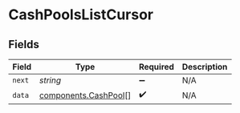 # CashPoolsListCursor


## Fields

| Field                                                        | Type                                                         | Required                                                     | Description                                                  |
| ------------------------------------------------------------ | ------------------------------------------------------------ | ------------------------------------------------------------ | ------------------------------------------------------------ |
| `next`                                                       | *string*                                                     | :heavy_minus_sign:                                           | N/A                                                          |
| `data`                                                       | [components.CashPool](../../models/components/cashpool.md)[] | :heavy_check_mark:                                           | N/A                                                          |